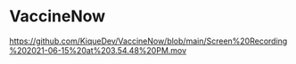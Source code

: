 # VaccineNow
https://github.com/KiqueDev/VaccineNow/blob/main/Screen%20Recording%202021-06-15%20at%203.54.48%20PM.mov

